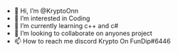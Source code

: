 - 👋 Hi, I’m @KryptoOnn
- 👀 I’m interested in Coding
- 🌱 I’m currently learning c++ and c#
- 💞️ I’m looking to collaborate on anyones project
- 📫 How to reach me discord Krypto On FunDip#6446

<!---
KryptoOnn/KryptoOnn is a ✨ special ✨ repository because its `README.md` (this file) appears on your GitHub profile.
You can click the Preview link to take a look at your changes.
--->
